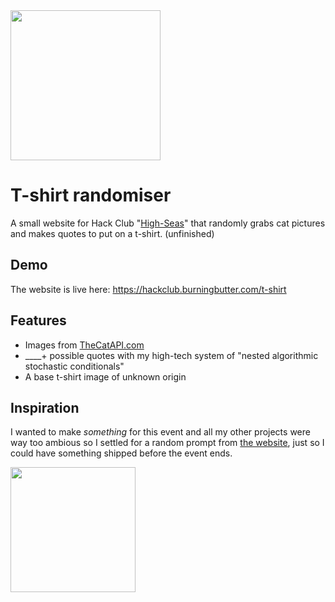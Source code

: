 <img src="https://cloud-j0xptrubl-hack-club-bot.vercel.app/0group_8.png" width=240px>

T-shirt randomiser
===============

A small website for Hack Club "[High-Seas](https://highseas.hackclub.com/)" that randomly grabs cat pictures and makes quotes to put on a t-shirt. (unfinished)

Demo
---------------

The website is live here:
https://hackclub.burningbutter.com/t-shirt

Features
---------------

+ Images from [TheCatAPI.com](https://thecatapi.com/)
+ ____+ possible quotes with my high-tech system of "nested algorithmic stochastic conditionals"
+ A base t-shirt image of unknown origin

Inspiration
---------------

I wanted to make *something* for this event and all my other projects were way too ambious so I settled for a random prompt from [the website](https://highseas.hackclub.com/), just so I could have something shipped before the event ends. 

<img src="https://cloud-in5fl92xj-hack-club-bot.vercel.app/0image.png" width=200px>
